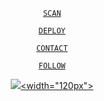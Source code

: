 <div align=center>

[`SCAN`](https://replit.com/@muhammed-usrbo1/TAURUS-X3)


[`DEPLOY`](https://dashboard.heroku.com/new?button-url=https://github.com/muhammed-usrbot/taurus-x3&template=https://github.com/muhammed-usrbot/taurus-x3.git)

<div align=center>

[`CONTACT`](WA.ME/918157849715)


[`FOLLOW`](www.instagram.com/taurus.efx)









<a href="trs"><img src="https://c.tenor.com/bVm05NUoyF0AAAAC/bokuno-hero-academia-izuku.gif"><width="120px"></a>
